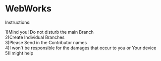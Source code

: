 # WebWorks


Instructions:

1)Mind you! Do not disturb the main Branch<br>
2)Create Individual Branches<br>
3)Please Send in the Contributor names<br>
4)I won't be responsible for the damages that occur to you or Your device<br>
5)I might help<br>
